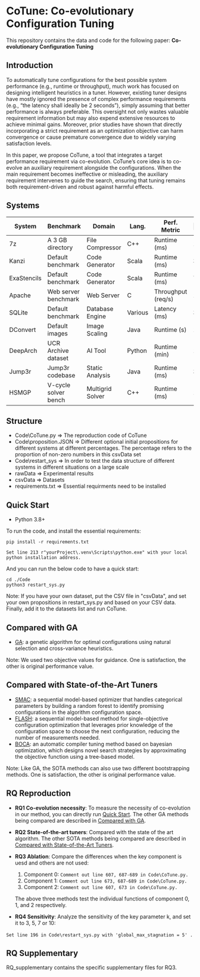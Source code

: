 # CoTune: Co-evolutionary Configuration Tuning
This repository contains the data and code for the following paper:
**Co-evolutionary Configuration Tuning**
## Introduction
To automatically tune configurations for the best possible system performance (e.g., runtime or throughput), much work has focused on designing intelligent heuristics in a tuner. However, existing tuner designs have mostly ignored the presence of complex performance requirements (e.g., “the latency shall ideally be 2 seconds”), simply assuming that better performance is always preferable. This oversight not only wastes valuable requirement information but may also expend extensive resources to achieve minimal gains. Moreover, prior studies have shown that directly incorporating a strict requirement as an optimization objective can harm convergence or cause premature convergence due to widely varying satisfaction levels.

In this paper, we propose CoTune, a tool that integrates a target performance requirement via co-evolution. CoTune’s core idea is to co-evolve an auxiliary requirement alongside the configurations. When the main requirement becomes ineffective or misleading, the auxiliary requirement intervenes to guide the search, ensuring that tuning remains both requirement-driven and robust against harmful effects.
## Systems 

| System      | Benchmark            | Domain           | Lang.   | Perf. Metric       | \|B\|/\|N\| | S_space     |
| ----------- | -------------------- | ---------------- | ------- | ------------------ | ----------- | ----------- |
| 7z          | A 3 GB directory     | File Compressor  | C++     | Runtime (ms)       | 11 / 3      | 4.39 × 10⁵  |
| Kanzi       | Default benchmark    | Code Generator   | Scala   | Runtime (ms)       | 31 / 0      | 5.36 × 10⁸  |
| ExaStencils | Default benchmark    | Code Generator   | Scala   | Runtime (ms)       | 7 / 5       | 6.55 × 10⁸  |
| Apache      | Web server benchmark | Web Server       | C       | Throughput (req/s) | 14 / 2      | 3.28 × 10⁴  |
| SQLite      | Default benchmark    | Database Engine  | Various | Latency (ms)       | 39 / 0      | 5.50 × 10¹¹ |
| DConvert    | Default images       | Image Scaling    | Java    | Runtime (s)        | 17 / 1      | 2.62 × 10⁵  |
| DeepArch    | UCR Archive dataset  | AI Tool          | Python  | Runtime (min)      | 12 / 0      | 4.10 × 10³  |
| Jump3r      | Jump3r codebase      | Static Analysis  | Java    | Runtime (ms)       | 37 / 0      | 6.87 × 10¹⁰ |
| HSMGP       | V-cycle solver bench | Multigrid Solver | C++     | Runtime (ms)       | 11 / 3      | 1.00 × 10⁵  |

## Structure

- Code\CoTune.py =>  The reproduction code of CoTune
- Code\proposition.JSON => Different optional initial propositions for different systems at different percentages. The percentage refers to the proportion of non-zero numbers in this csvData set
- Code\restart_sys => In order to test the data structure of different systems in different situations on a large scale
- rawData => Experimental results
- csvData => Datasets
- requirements.txt => Essential requirments need to be installed

## Quick Start

- Python 3.8+

To run the code, and install the essential requirements:

```
pip install -r requirements.txt
```

`Set line 213 r"yourProject\.venv\Scripts\python.exe" with your local python installation address.`

And you can run the below code to have a quick start:

```
cd ./Code
python3 restart_sys.py
```

Note: If you have your own dataset, put the CSV file in "csvData", and set your own propositions in restart_sys.py and based on your CSV data. Finally, add it to the datasets list and run CoTune.

## Compared with GA

- [GA](https://github.com/jMetal/jMetalPy): a genetic algorithm for optimal configurations using natural selection and cross-variance heuristics.

Note: We used two objective values for guidance. One is satisfaction, the other is original performance value.

## Compared with State-of-the-Art Tuners

- [SMAC](https://github.com/automl/SMAC3): a sequential model-based optimizer that handles categorical parameters by building a random forest to identify promising configurations in the algorithm configuration space.
- [FLASH](https://github.com/FlashRepo/Flash-SingleConfig): a sequential model-based method for single-objective configuration optimization that leverages prior knowledge of the configuration space to choose the next configuration, reducing the number of measurements needed.
- [BOCA](https://github.com/BOCA313/BOCA): an automatic compiler tuning method based on bayesian optimization, which designs novel search strategies by approximating the objective function using a tree-based model.

Note: Like GA, the SOTA methods can also use two different bootstrapping methods. One is satisfaction, the other is original performance value.

## RQ Reproduction

- **RQ1 Co-evolution necessity**: To measure the necessity of co-evolution in our method, you can directly run [Quick Start](#quick-start). The other GA methods being compared are described in [Compared with GA](#compared-with-ga).

- **RQ2 State-of-the-art tuners**: Compared with the state of the art algorithm. The other SOTA methods being compared are described in [Compared with State-of-the-Art Tuners](#compated-with-state-of-the-art-tuners).

- **RQ3 Ablation**:  Compare the differences when the key component is uesd and others are not used:

  1. Component 0:  `Comment out line 607, 687-689 in Code\CoTune.py.`
  2. Component 1: `Comment out line 673, 687-689 in Code\CoTune.py.`
  3. Component 2: `Comment out line 607, 673 in Code\CoTune.py.`

  The above three methods test the individual functions of component 0, 1, and 2 respectively.

- **RQ4 Sensitivity**: Analyze the sensitivity of the key parameter k, and set it to 3, 5, 7 or 10:

​	`Set line 196 in Code\restart_sys.py with 'global_max_stagnation = 5' .`

## RQ Supplementary

RQ_supplementary contains the specific supplementary files for RQ3.
